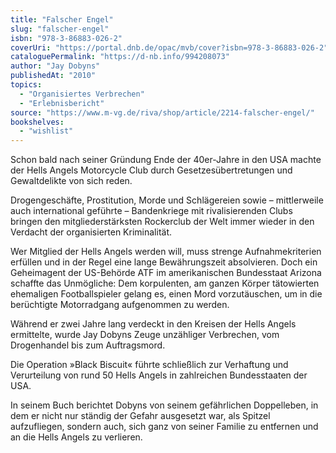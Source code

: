```yaml
---
title: "Falscher Engel"
slug: "falscher-engel"
isbn: "978-3-86883-026-2"
coverUri: "https://portal.dnb.de/opac/mvb/cover?isbn=978-3-86883-026-2"
cataloguePermalink: "https://d-nb.info/994208073"
author: "Jay Dobyns"
publishedAt: "2010"
topics:
  - "Organisiertes Verbrechen"
  - "Erlebnisbericht"
source: "https://www.m-vg.de/riva/shop/article/2214-falscher-engel/"
bookshelves: 
  - "wishlist"
---
```

Schon bald nach seiner Gründung Ende der 40er-Jahre in den USA machte der 
Hells Angels Motorcycle Club durch Gesetzesübertretungen und Gewaltdelikte von 
sich reden.

Drogengeschäfte, Prostitution, Morde und Schlägereien sowie – mittlerweile auch
international geführte – Bandenkriege mit rivalisierenden Clubs bringen den 
mitgliederstärksten Rockerclub der Welt immer wieder in den 
Verdacht der organisierten Kriminalität.

Wer Mitglied der Hells Angels werden will, muss strenge Aufnahmekriterien 
erfüllen und in der Regel eine lange Bewährungszeit absolvieren. Doch ein 
Geheimagent der US-Behörde ATF im amerikanischen Bundesstaat Arizona schaffte 
das Unmögliche: Dem korpulenten, am ganzen Körper tätowierten ehemaligen 
Footballspieler gelang es, einen Mord vorzutäuschen, um in die berüchtigte 
Motorradgang aufgenommen zu werden. 

Während er zwei Jahre lang verdeckt in den Kreisen der Hells Angels ermittelte, 
wurde Jay Dobyns Zeuge unzähliger Verbrechen, vom Drogenhandel bis zum 
Auftragsmord.

Die Operation »Black Biscuit« führte schließlich zur Verhaftung und Verurteilung 
von rund 50 Hells Angels in zahlreichen Bundesstaaten der USA. 

In seinem Buch berichtet Dobyns von seinem gefährlichen Doppelleben, in dem er 
nicht nur ständig der Gefahr ausgesetzt war, als Spitzel aufzufliegen, sondern 
auch, sich ganz von seiner Familie zu entfernen und an die Hells Angels zu 
verlieren.